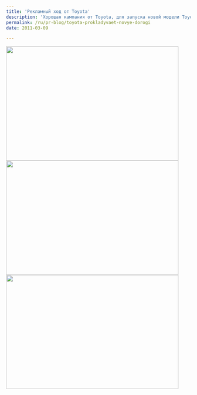 ```yaml
---
title: 'Рекламный ход от Toyota'
description: 'Хорошая кампания от Toyota, для запуска новой модели Toyota Prado. В сервисе Google Street View Тойота проложила новые &quot;улицы&quot;, проходящие в джунглях, в горах и каньонах.'
permalink: /ru/pr-blog/toyota-prokladyvaet-novye-dorogi
date: 2011-03-09

---
```


<img src="{{ site.assets }}/upload/Toyota-Prado-New-Streets-1-550x365.jpg" alt="" class="post__img" width="470" height="312">

<img src="{{ site.assets }}/upload/Toyota-Prado-New-Streets-3.jpg-550x365.jpg" alt="" class="post__img" width="470" height="312">

<img src="{{ site.assets }}/upload/Toyota-Prado-New-Streets-2.jpg-550x364.jpg" alt="" class="post__img" width="470" height="311">

